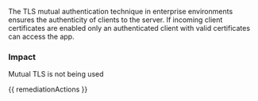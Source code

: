 
The TLS mutual authentication technique in enterprise environments ensures the authenticity of clients to the server. If incoming client certificates are enabled only an authenticated client with valid certificates can access the app.

### Impact
Mutual TLS is not being used

<!-- DO NOT CHANGE -->
{{ remediationActions }}

